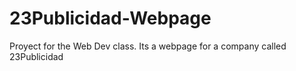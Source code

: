 # 23Publicidad-Webpage
Proyect for the Web Dev class. Its a webpage for a company called 23Publicidad
